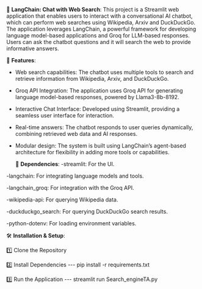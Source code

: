 🔎 **LangChain: Chat with Web Search**:
This project is a Streamlit web application that enables users to interact with a conversational AI chatbot, which can perform web searches using Wikipedia, Arxiv and DuckDuckGo. The application leverages LangChain, a powerful framework for developing language model-based applications and Groq for LLM-based responses. Users can ask the chatbot questions and it will search the web to provide informative answers.

🚀 **Features**:
- Web search capabilities: The chatbot uses multiple tools to search and retrieve information from Wikipedia, Arxiv, and DuckDuckGo.

- Groq API Integration: The application uses Groq API for generating language model-based responses, powered by Llama3-8b-8192.

- Interactive Chat Interface: Developed using Streamlit, providing a seamless user interface for interaction.

- Real-time answers: The chatbot responds to user queries dynamically, combining retrieved web data and AI responses.

- Modular design: The system is built using LangChain’s agent-based architecture for flexibility in adding more tools or capabilities.

  📝 **Dependencies**:
-streamlit: For the UI.

-langchain: For integrating language models and tools.

-langchain_groq: For integration with the Groq API.

-wikipedia-api: For querying Wikipedia data.

-duckduckgo_search: For querying DuckDuckGo search results.

-python-dotenv: For loading environment variables.

🛠️ **Installation & Setup**:

1️⃣ Clone the Repository

2️⃣ Install Dependencies --- pip install -r requirements.txt

3️⃣ Run the Application --- streamlit run Search_engineTA.py
